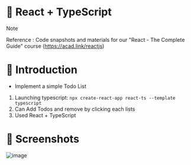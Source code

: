 # 💯 React + TypeScript
> [!NOTE]
> Reference : Code snapshots and materials for our "React - The Complete Guide" course (https://acad.link/reactjs)

# 📖 Introduction
- Implement a simple Todo List
1. Launching typescript: `npx create-react-app react-ts --template typescript`
2. Can Add Todos and remove by clicking each lists
3. Used React + TypeScript

# 👀 Screenshots
![image](https://github.com/kdh4646/react-typescript/assets/71913953/9c261b5f-e1ac-4370-b866-55c3e5d56bbf)

